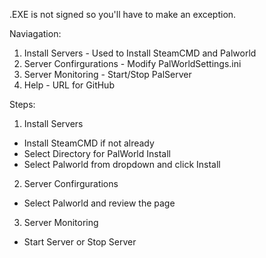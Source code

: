 .EXE is not signed so you'll have to make an exception.

Naviagation:
1) Install Servers - Used to Install SteamCMD and Palworld
2) Server Confirgurations - Modify PalWorldSettings.ini
3) Server Monitoring - Start/Stop PalServer
4) Help - URL for GitHub
   
Steps:
1) Install Servers
- Install SteamCMD if not already
- Select Directory for PalWorld Install
- Select Palworld from dropdown and click Install

2) Server Confirgurations
- Select Palworld and review the page

3) Server Monitoring
- Start Server or Stop Server
